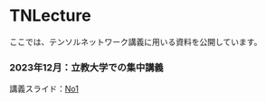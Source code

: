 # TNLecture
ここでは、テンソルネットワーク講義に用いる資料を公開しています。

### 2023年12月：立教大学での集中講義
講義スライド：[No1](https://sendfile.s.u-tokyo.ac.jp/public/eq4yARMJ1XKMPsA-bMrN2pJoapx73hFVz_jTjOl4RBP7)
